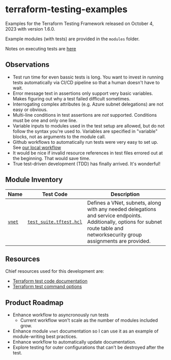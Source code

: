 # terraform-testing-examples
Examples for the Terraform Testing Framework released on October 4, 2023 with version 1.6.0.

Example modules (with tests) are provided in the ```modules``` folder.

Notes on executing tests are [here](./modules/Test-Execution.md)

## Observations
* Test run time for even bassic tests is long. You want to invest in running tests automatically via CI/CD pipeline so that a human doesn't have to wait.
* Error message text in assertions only support very basic variables. Makes figuring out why a test failed difficult sometimes.
* Interrogating complex attributes (e.g. Azure subnet delegations) are not easy or obvious.
* Multi-line conditions in test assertions are *not* supported. Conditions must be one and only one line.
* Variable inputs to modules used in the test setup are allowed, but do not follow the syntax you're used to. Variables are specified in "variable" blocks, not as arguments to the module call.
* Github workflows to automatically run tests were very easy to set up. See [our local workflow](.github/workflows/test-all-modules.yml)
* It would be nice if invalid resource references in test files errored out at the beginning. That would save time.
* True test-driven development (TDD) has finally arrived. It's wonderful!


## Module Inventory

| Name | Test Code | Description |
|--- |--- |--- |
| [```vnet```](modules/vnet/README.md) | [```test_suite.tftest.hcl```](modules/vnet/test_suite.tftest.hcl) | Defines a VNet, subnets, along with any needed delegations and service endpoints. Additionally, options for subnet route table and networksecurity group assignments are provided.|

## Resources

Chief resources used for this development are:
* [Terraform test code documentation](https://developer.hashicorp.com/terraform/language/tests)
* [Terraform test command options](https://developer.hashicorp.com/terraform/cli/commands/test)

## Product Roadmap

* Enhance workflow to asyncronously run tests
    * Current workflow won't scale as the number of modules included grow.
* Enhance module ```vnet``` documentation so I can use it as an example of module-writing best practices.
* Enhance workflow to automatically update documentation.
* Explore testing for outer configurations that can't be destroyed after the test.